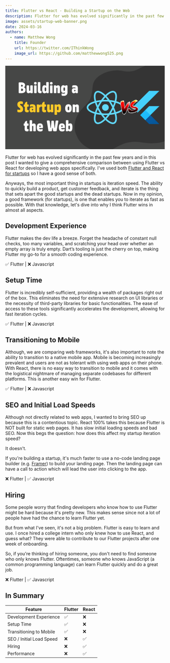 ```yaml
---
title: Flutter vs React - Building a Startup on the Web
description: Flutter for web has evolved significantly in the past few years and in this post I wanted to give a comprehensive comparison between using Flutter vs React for developing web apps specifically.
image: assets/startup-web-banner.png
date: 2024-03-16
authors:
  - name: Matthew Wong
    title: Founder
    url: https://twitter.com/IThinkWong
    image_url: https://github.com/matthewwong525.png
---
```

![startup-web-banner](assets/startup-web-banner.png)

Flutter for web has evolved significantly in the past few years and in this post I wanted to give a comprehensive comparison between using Flutter vs React for developing web apps specifically. I've used both [Flutter and React for startups](how-i-reached-50k-users-with-flutter.md) so I have a good sense of both. 

Anyways, the most important thing in startups is iteration speed. The ability to quickly build a product, get customer feedback, and iterate is the thing that sets apart the good startups and the dead startups. Now in my opinion, a good framework (for startups), is one that enables you to iterate as fast as possible. With that knowledge, let's dive into why I think Flutter wins in almost all aspects.

<!-- truncate -->

## Development Experience
Flutter makes the dev life a breeze. Forget the headache of constant null checks, too many variables, and scratching your head over whether an empty array is truly empty. Dart’s tooling is just the cherry on top, making Flutter my go-to for a smooth coding experience.

✅ Flutter |  ❌ Javascript
## Setup Time
Flutter is incredibly self-sufficient, providing a wealth of packages right out of the box. This eliminates the need for extensive research on UI libraries or the necessity of third-party libraries for basic functionalities. The ease of access to these tools significantly accelerates the development, allowing for fast iteration cycles.

✅ Flutter |  ❌ Javascript
## Transitioning to Mobile
Although, we are comparing web frameworks, it's also important to note the ability to transition to a native mobile app. Mobile is becoming increasingly prevalent and users are not as tolerant with using web apps on their phone. With React, there is no easy way to transition to mobile and it comes with the logistical nightmare of managing separate codebases for different platforms. This is another easy win for Flutter.

✅ Flutter |  ❌ Javascript
## SEO and Initial Load Speeds
Although not directly related to web apps, I wanted to bring SEO up because this is a contentious topic. React 100% takes this because Flutter is NOT built for static web pages. It has slow initial loading speeds and bad SEO. Now this begs the question: how does this affect my startup iteration speed?

It doesn't.

If you're building a startup, it's much faster to use a no-code landing page builder (e.g. [Framer](solopreneur-saas-toolkit-my-tech-stack-as-a-former-cto-of-a-yc-backed-startup.md)) to build your landing page. Then the landing page can have a call to action which will lead the user into clicking to the app. 

❌ Flutter |  ✅ Javascript
## Hiring
Some people worry that finding developers who know how to use Flutter might be hard because it's pretty new. This makes sense since not a lot of people have had the chance to learn Flutter yet.

But from what I've seen, it's not a big problem. Flutter is easy to learn and use. I once hired a college intern who only knew how to use React, and guess what? They were able to contribute to our Flutter projects after one week of onboarding.

So, if you're thinking of hiring someone, you don't need to find someone who only knows Flutter. Oftentimes, someone who knows JavaScript (a common programming language) can learn Flutter quickly and do a great job. 

❌ Flutter |  ✅ Javascript

## In Summary

| Feature                  | Flutter | React |
| ------------------------ | ------- | ----- |
| Development Experience   | ✅       | ❌     |
| Setup Time               | ✅       | ❌     |
| Transitioning to Mobile  | ✅       | ❌     |
| SEO / Initial Load Speed | ❌       | ✅     |
| Hiring                   | ❌       | ✅     |
| Performance              | ❌       | ✅     |
